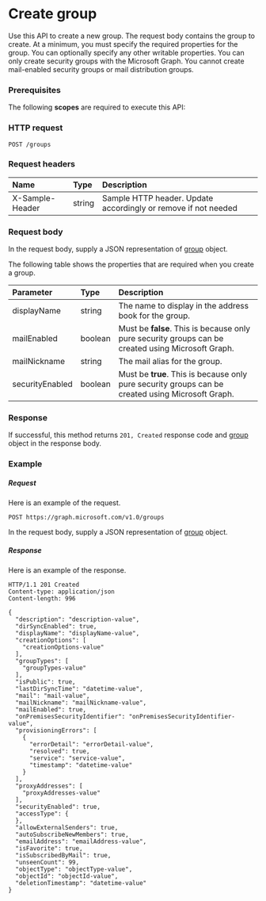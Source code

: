 # Create group

Use this API to create a new group. The request body contains the group to create. At a minimum, you must specify the required properties for the group. You can optionally specify any other writable properties. You can only create security groups with the Microsoft Graph. You cannot create mail-enabled security groups or mail distribution groups.
### Prerequisites
The following **scopes** are required to execute this API: 
### HTTP request
<!-- { "blockType": "ignored" } -->
```http
POST /groups
```
### Request headers
| Name       | Type | Description|
|:---------------|:--------|:----------|
| X-Sample-Header  | string  | Sample HTTP header. Update accordingly or remove if not needed|

### Request body
In the request body, supply a JSON representation of [group](../resources/group.md) object.

The following table shows the properties that are required when you create a group.

| Parameter | Type | Description|
|:---------------|:--------|:----------|
| displayName | string | The name to display in the address book for the group. |
| mailEnabled | boolean | Must be **false**. This is because only pure security groups can be created using Microsoft Graph. |
| mailNickname | string | The mail alias for the group. |
| securityEnabled | boolean | Must be **true**. This is because only pure security groups can be created using Microsoft Graph. |

### Response
If successful, this method returns `201, Created` response code and [group](../resources/group.md) object in the response body.

### Example
##### Request
Here is an example of the request.
<!-- {
  "blockType": "request",
  "name": "create_group_from_groups"
}-->
```http
POST https://graph.microsoft.com/v1.0/groups
```
In the request body, supply a JSON representation of [group](../resources/group.md) object.
##### Response
Here is an example of the response.
<!-- {
  "blockType": "response",
  "truncated": false,
  "@odata.type": "microsoft.graph.group"
} -->
```http
HTTP/1.1 201 Created
Content-type: application/json
Content-length: 996

{
  "description": "description-value",
  "dirSyncEnabled": true,
  "displayName": "displayName-value",
  "creationOptions": [
    "creationOptions-value"
  ],
  "groupTypes": [
    "groupTypes-value"
  ],
  "isPublic": true,
  "lastDirSyncTime": "datetime-value",
  "mail": "mail-value",
  "mailNickname": "mailNickname-value",
  "mailEnabled": true,
  "onPremisesSecurityIdentifier": "onPremisesSecurityIdentifier-value",
  "provisioningErrors": [
    {
      "errorDetail": "errorDetail-value",
      "resolved": true,
      "service": "service-value",
      "timestamp": "datetime-value"
    }
  ],
  "proxyAddresses": [
    "proxyAddresses-value"
  ],
  "securityEnabled": true,
  "accessType": {
  },
  "allowExternalSenders": true,
  "autoSubscribeNewMembers": true,
  "emailAddress": "emailAddress-value",
  "isFavorite": true,
  "isSubscribedByMail": true,
  "unseenCount": 99,
  "objectType": "objectType-value",
  "objectId": "objectId-value",
  "deletionTimestamp": "datetime-value"
}
```

<!-- uuid: 8fcb5dbc-d5aa-4681-8e31-b001d5168d79
2015-10-25 14:57:30 UTC -->
<!-- {
  "type": "#page.annotation",
  "description": "Create group",
  "keywords": "",
  "section": "documentation",
  "tocPath": ""
}-->